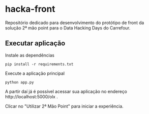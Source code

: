 # hacka-front

Repositório dedicado para desenvolvimento do protótipo de front da solução 2ª mão point para o Data Hacking Days do Carrefour.

## Executar aplicação
Instale as dependências
```
pip install -r requirements.txt
```

Execute a aplicação principal
```
python app.py
```

A partir daí já é possível acessar sua aplicação no endereço http://localhost:5000/olx .

Clicar no "Utilizar 2ª Mão Point" para iniciar a experiência. 